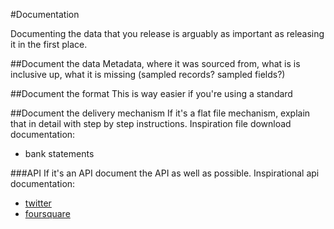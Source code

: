 #Documentation

Documenting the data that you release is arguably as important as releasing it in the first place.

##Document the data
Metadata, where it was sourced from, what is is inclusive up, what it is missing (sampled records? sampled fields?)

##Document the format
This is way easier if you're using a standard

##Document the delivery mechanism
If it's a flat file mechanism, explain that in detail with step by step instructions.
Inspiration file download documentation:
* bank statements

###API
If it's an API document the API as well as possible. 
Inspirational api documentation:

* [twitter](https://dev.twitter.com/docs/api/1.1)
* [foursquare](https://developer.foursquare.com/docs/)